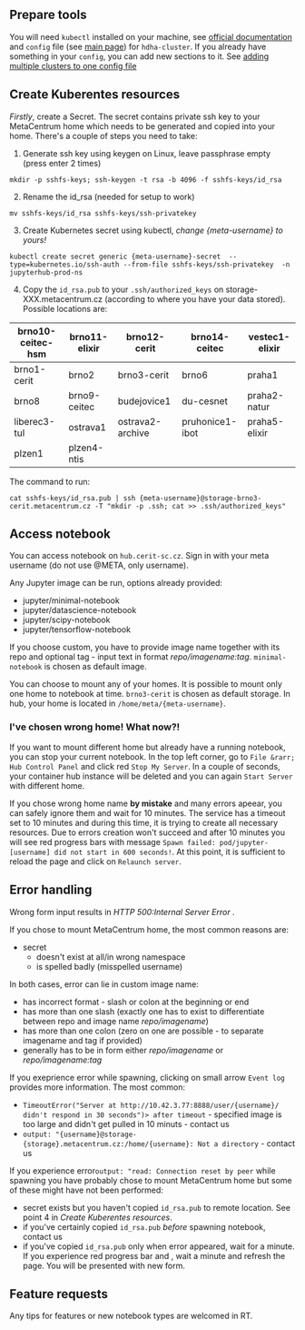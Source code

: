 ## Prepare tools
You will need `kubectl` installed on your machine, see [official documentation](https://kubernetes.io/docs/tasks/tools/#kubectl) and `config` file (see [main page](index.md)) for `hdha-cluster`. If you already have something in your `config`, you can add new sections to it. See [adding multiple clusters to one config file](multiple.md)

## Create Kuberentes resources 

*Firstly*, create a Secret. The secret contains private ssh key to your MetaCentrum home which needs to be generated and copied into your home.
There's a couple of steps you need to take:                                                                                                               
                                                                                
1. Generate ssh key using keygen on Linux, leave passphrase empty (press enter 2 times)                                                                            
```                                                                             
mkdir -p sshfs-keys; ssh-keygen -t rsa -b 4096 -f sshfs-keys/id_rsa                                                                                            
```                                                                             
                                                                                
2. Rename the id_rsa (needed for setup to work)                                 
```                                                                             
mv sshfs-keys/id_rsa sshfs-keys/ssh-privatekey                                  
```                                                                             
                                                                                
3. Create Kubernetes secret using kubectl, *change {meta-username} to yours!*     
```                                                                             
kubectl create secret generic {meta-username}-secret  --type=kubernetes.io/ssh-auth --from-file sshfs-keys/ssh-privatekey  -n jupyterhub-prod-ns
```                                                                             
                                                                                
4. Copy the `id_rsa.pub` to your `.ssh/authorized_keys` on storage-XXX.metacentrum.cz (according to where you have your data stored). 
Possible locations are:

brno10-ceitec-hsm | brno11-elixir | brno12-cerit | brno14-ceitec | vestec1-elixir
--- | --- | --- | --- |--- 
brno1-cerit | brno2 | brno3-cerit | brno6  | praha1
brno8 | brno9-ceitec | budejovice1 | du-cesnet | praha2-natur
liberec3-tul | ostrava1 | ostrava2-archive | pruhonice1-ibot | praha5-elixir
plzen1 | plzen4-ntis 

The command to run:
```                                                                             
cat sshfs-keys/id_rsa.pub | ssh {meta-username}@storage-brno3-cerit.metacentrum.cz -T "mkdir -p .ssh; cat >> .ssh/authorized_keys"
```                  
 
## Access notebook
You can access notebook on `hub.cerit-sc.cz`. Sign in with your meta username (do not use @META, only username). 

Any Jupyter image can be run, options already provided:
- jupyter/minimal-notebook
- jupyter/datascience-notebook
- jupyter/scipy-notebook
- jupyter/tensorflow-notebook

If you choose custom, you have to provide image name together with its repo and optional tag - input text in format _repo/imagename:tag_.
`minimal-notebook` is chosen as default image.

You can choose to mount any of your homes. It is possible to mount only one home to notebook at time. `brno3-cerit` is chosen as default storage.  In hub, your home is located in `/home/meta/{meta-username}`.

### I've chosen wrong home! What now?!

If you want to mount different home but already have a running notebook, you can stop your current notebook. In the top left corner, go to `File &rarr; Hub Control Panel` and click red `Stop My Server`. In a couple of seconds, your container hub instance will be deleted and you can again `Start Server` with different home.

If you chose wrong home name **by mistake** and many errors apeear, you can safely ignore them and wait for 10 minutes. The service has a timeout set to 10 minutes and during this time, it is trying to create all necessary resources. Due to errors creation won't succeed and after 10 minutes you will see red progress bars with message `Spawn failed: pod/jupyter-[username] did not start in 600 seconds!`. At this point, it is sufficient to reload the page and click on `Relaunch server`.

## Error handling
Wrong form input results in _HTTP 500:Internal Server Error_ . 

If you chose to mount MetaCentrum home, the most common reasons are:
- secret
  - doesn't exist at all/in wrong namespace 
  - is spelled badly (misspelled username)

In both cases, error can lie in custom image name:
- has incorrect format - slash or colon at the beginning or end
- has more than one slash (exactly one has to exist to differentiate between repo and image name _repo/imagename_)
- has more than one colon (zero on one are possible - to separate imagename and tag if provided)
- generally has to be in form either *repo/imagename* or *repo/imagename:tag*

If you exeprience error while spawning, clicking on small arrow `Event log` provides more information. The most common:
- `TimeoutError("Server at http://10.42.3.77:8888/user/{username}/ didn't respond in 30 seconds")> after timeout` - specified image is too large and didn't get pulled in 10 minuts - contact us
- `output: "{username}@storage-{storage}.metacentrum.cz:/home/{username}: Not a directory` - contact us

If you experience error`output: "read: Connection reset by peer` while spawning you have probably chose to mount MetaCentrum home but some of these might have not been performed:
  - secret exists but you haven't copied `id_rsa.pub` to remote location. See point 4 in _Create Kuberentes resources_.
  - if you've certainly copied `id_rsa.pub` *before* spawning notebook, contact us
  - if you've copied `id_rsa.pub` only when error appeared, wait for a minute. If you experience red progress bar and , wait a minute and refresh the page. You will be presented with new form.

## Feature requests
Any tips for features or new notebook types are welcomed in RT.


